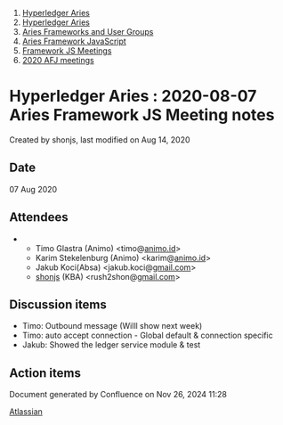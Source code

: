 1. [Hyperledger Aries](index.html)
2. [Hyperledger Aries](Hyperledger-Aries_18481154.html)
3. [Aries Frameworks and User Groups](Aries-Frameworks-and-User-Groups_18481290.html)
4. [Aries Framework JavaScript](Aries-Framework-JavaScript_18482463.html)
5. [Framework JS Meetings](Framework-JS-Meetings_18482467.html)
6. [2020 AFJ meetings](2020-AFJ-meetings_18513105.html)

# Hyperledger Aries : 2020-08-07 Aries Framework JS Meeting notes

Created by shonjs, last modified on Aug 14, 2020

## Date

07 Aug 2020

## Attendees

- - Timo Glastra (Animo) &lt;timo@[animo.id](http://animo.id)&gt;
  - Karim Stekelenburg (Animo) &lt;karim@[animo.id](http://animo.id)&gt;
  - Jakub Koci(Absa) &lt;jakub.koci@[gmail.com](http://gmail.com)&gt;
  - [shonjs](https://lf-hyperledger.atlassian.net/wiki/people/557058:b2736d63-185c-457c-88a1-e84b63da434d?ref=confluence) (KBA) &lt;rush2shon@[gmail.com](http://gmail.com)&gt;

## Discussion items

- Timo: Outbound message (Willl show next week)
- Timo: auto accept connection - Global default &amp; connection specific
- Jakub: Showed the ledger service module &amp; test

## Action items

Document generated by Confluence on Nov 26, 2024 11:28

[Atlassian](http://www.atlassian.com/)
